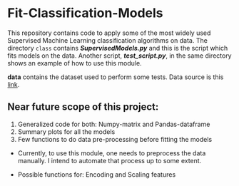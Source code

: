 # Fit-Classification-Models

This repository contains code to apply some of the most widely used Supervised Machine Learning classification algorithms on data. 
The directory `class` contains _**SupervisedModels.py**_ and this is the script which fits models on the data. Another script,
_**test_script.py**_, in the same directory shows an example of how to use this module.

**data** contains the dataset used to perform some tests. Data source is this [link](https://www.superdatascience.com/deep-learning/).

## Near future scope of this project:

1. Generalized code for both: Numpy-matrix and Pandas-dataframe
2. Summary plots for all the models
3. Few functions to do data pre-processing before fitting the models

- Currently, to use this module, one needs to preprocess the data manually. I intend to automate that process up to some extent.

- Possible functions for: Encoding and Scaling features
